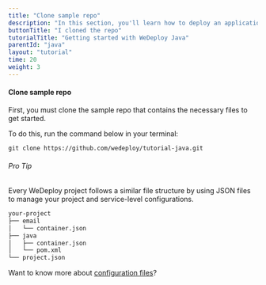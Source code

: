 ```yaml
---
title: "Clone sample repo"
description: "In this section, you'll learn how to deploy an application using WeDeploy Java."
buttonTitle: "I cloned the repo"
tutorialTitle: "Getting started with WeDeploy Java"
parentId: "java"
layout: "tutorial"
time: 20
weight: 3
---
```


#### Clone sample repo

First, you must clone the sample repo that contains the necessary files to get started. 

To do this, run the command below in your terminal: 

```xml
git clone https://github.com/wedeploy/tutorial-java.git
```

<aside>

###### <span class="icon-16-star"></span> Pro Tip

Every WeDeploy project follows a similar file structure by using JSON files to manage your project and service-level configurations.

```xml
your-project
├── email
│   └── container.json
├── java
│   ├── container.json
│   └── pom.xml
└── project.json
```

Want to know more about <a href="http://wedeploy.com/docs/intro/configuration-files.html" target="_blank">configuration files</a>?

</aside>
